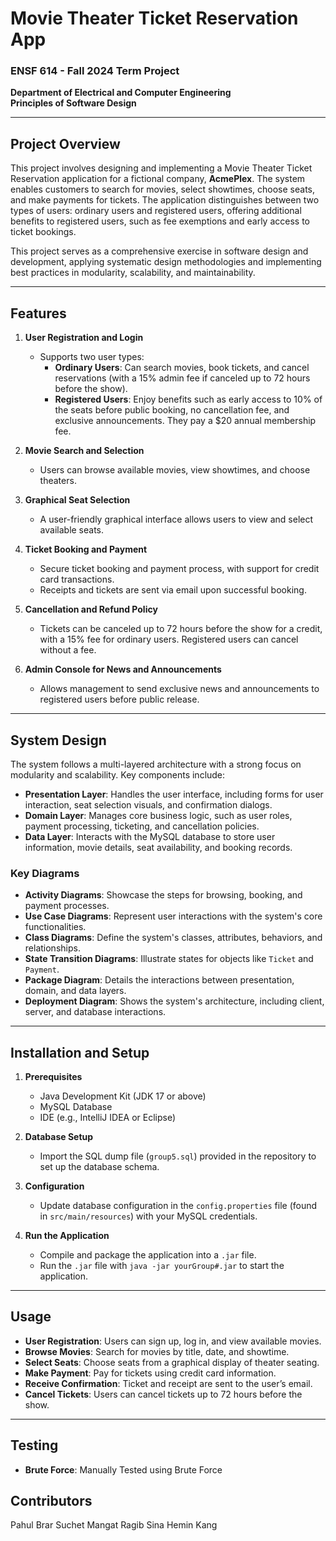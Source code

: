 # Movie Theater Ticket Reservation App

### ENSF 614 - Fall 2024 Term Project

**Department of Electrical and Computer Engineering**  
**Principles of Software Design**

---

## Project Overview

This project involves designing and implementing a Movie Theater Ticket Reservation application for a fictional company, **AcmePlex**. The system enables customers to search for movies, select showtimes, choose seats, and make payments for tickets. The application distinguishes between two types of users: ordinary users and registered users, offering additional benefits to registered users, such as fee exemptions and early access to ticket bookings.

This project serves as a comprehensive exercise in software design and development, applying systematic design methodologies and implementing best practices in modularity, scalability, and maintainability.

---

## Features

1. **User Registration and Login**

   - Supports two user types:
     - **Ordinary Users**: Can search movies, book tickets, and cancel reservations (with a 15% admin fee if canceled up to 72 hours before the show).
     - **Registered Users**: Enjoy benefits such as early access to 10% of the seats before public booking, no cancellation fee, and exclusive announcements. They pay a $20 annual membership fee.

2. **Movie Search and Selection**

   - Users can browse available movies, view showtimes, and choose theaters.

3. **Graphical Seat Selection**

   - A user-friendly graphical interface allows users to view and select available seats.

4. **Ticket Booking and Payment**

   - Secure ticket booking and payment process, with support for credit card transactions.
   - Receipts and tickets are sent via email upon successful booking.

5. **Cancellation and Refund Policy**

   - Tickets can be canceled up to 72 hours before the show for a credit, with a 15% fee for ordinary users. Registered users can cancel without a fee.

6. **Admin Console for News and Announcements**
   - Allows management to send exclusive news and announcements to registered users before public release.

---

## System Design

The system follows a multi-layered architecture with a strong focus on modularity and scalability. Key components include:

- **Presentation Layer**: Handles the user interface, including forms for user interaction, seat selection visuals, and confirmation dialogs.
- **Domain Layer**: Manages core business logic, such as user roles, payment processing, ticketing, and cancellation policies.
- **Data Layer**: Interacts with the MySQL database to store user information, movie details, seat availability, and booking records.

### Key Diagrams

- **Activity Diagrams**: Showcase the steps for browsing, booking, and payment processes.
- **Use Case Diagrams**: Represent user interactions with the system's core functionalities.
- **Class Diagrams**: Define the system's classes, attributes, behaviors, and relationships.
- **State Transition Diagrams**: Illustrate states for objects like `Ticket` and `Payment`.
- **Package Diagram**: Details the interactions between presentation, domain, and data layers.
- **Deployment Diagram**: Shows the system's architecture, including client, server, and database interactions.

---

## Installation and Setup

1. **Prerequisites**

   - Java Development Kit (JDK 17 or above)
   - MySQL Database
   - IDE (e.g., IntelliJ IDEA or Eclipse)

2. **Database Setup**

   - Import the SQL dump file (`group5.sql`) provided in the repository to set up the database schema.

3. **Configuration**

   - Update database configuration in the `config.properties` file (found in `src/main/resources`) with your MySQL credentials.

4. **Run the Application**
   - Compile and package the application into a `.jar` file.
   - Run the `.jar` file with `java -jar yourGroup#.jar` to start the application.

---

## Usage

- **User Registration**: Users can sign up, log in, and view available movies.
- **Browse Movies**: Search for movies by title, date, and showtime.
- **Select Seats**: Choose seats from a graphical display of theater seating.
- **Make Payment**: Pay for tickets using credit card information.
- **Receive Confirmation**: Ticket and receipt are sent to the user’s email.
- **Cancel Tickets**: Users can cancel tickets up to 72 hours before the show.

---

## Testing

- **Brute Force**: Manually Tested using Brute Force

## Contributors

Pahul Brar
Suchet Mangat
Ragib Sina
Hemin Kang

